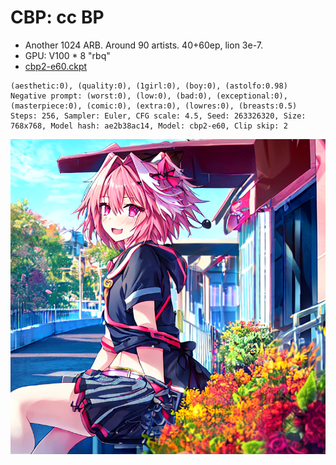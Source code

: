 # CBP: cc BP #

- Another 1024 ARB. Around 90 artists. 40+60ep, lion 3e-7.
- GPU: V100 * 8 "rbq"
- [cbp2-e60.ckpt](https://mega.nz/folder/m3JSQaoB#M89XmW4v0J8lEySBtm5Z-Q)

```
(aesthetic:0), (quality:0), (1girl:0), (boy:0), (astolfo:0.98)
Negative prompt: (worst:0), (low:0), (bad:0), (exceptional:0), (masterpiece:0), (comic:0), (extra:0), (lowres:0), (breasts:0.5)
Steps: 256, Sampler: Euler, CFG scale: 4.5, Seed: 263326320, Size: 768x768, Model hash: ae2b38ac14, Model: cbp2-e60, Clip skip: 2
```
![../ch01/img/2210194-263326320-768-768-4.5-256-20230428215526.png](../ch01/img/2210194-263326320-768-768-4.5-256-20230428215526.png)